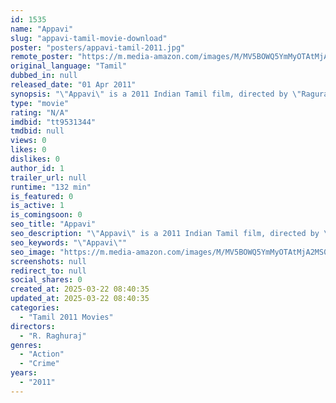 ```yaml
---
id: 1535
name: "Appavi"
slug: "appavi-tamil-movie-download"
poster: "posters/appavi-tamil-2011.jpg"
remote_poster: "https://m.media-amazon.com/images/M/MV5BOWQ5YmMyOTAtMjA2MS00NDA4LTlkOGYtYzg0ODFjY2EwNGU4XkEyXkFqcGdeQXVyNzg2NzY3ODU@._V1_SX300.jpg"
original_language: "Tamil"
dubbed_in: null
released_date: "01 Apr 2011"
synopsis: "\"Appavi\" is a 2011 Indian Tamil film, directed by \"Raguraj\" and Produced by \"V.L Dhandapani\".The film Stars \"Goutham, Suhani, Bhagiyaraj, Soori, Mahadevan\", in lead roles. The film had musical score by \"Joshua Sridhar \". The movie..."
type: "movie"
rating: "N/A"
imdbid: "tt9531344"
tmdbid: null
views: 0
likes: 0
dislikes: 0
author_id: 1
trailer_url: null
runtime: "132 min"
is_featured: 0
is_active: 1
is_comingsoon: 0
seo_title: "Appavi"
seo_description: "\"Appavi\" is a 2011 Indian Tamil film, directed by \"Raguraj\" and Produced by \"V.L Dhandapani\".The film Stars \"Goutham, Suhani, Bhagiyaraj, Soori, Mahadevan\", in lead roles. The film had musical score by \"Joshua Sridhar \". The movie..."
seo_keywords: "\"Appavi\""
seo_image: "https://m.media-amazon.com/images/M/MV5BOWQ5YmMyOTAtMjA2MS00NDA4LTlkOGYtYzg0ODFjY2EwNGU4XkEyXkFqcGdeQXVyNzg2NzY3ODU@._V1_SX300.jpg"
screenshots: null
redirect_to: null
social_shares: 0
created_at: 2025-03-22 08:40:35
updated_at: 2025-03-22 08:40:35
categories:
  - "Tamil 2011 Movies"
directors:
  - "R. Raghuraj"
genres:
  - "Action"
  - "Crime"
years:
  - "2011"
---
```

